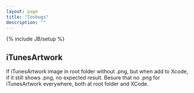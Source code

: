 ```yaml
---
layout: page
title: "Iosbugs"
description: ""
---
```

{% include JB/setup %}


## iTunesArtwork
If iTunesArtwork image in root folder without .png, but when add to Xcode, if it still shows .png, no expected result. 
Besure that no .png for iTunesArtwork everywhere, both at root folder and XCode.

## 



